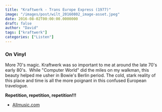 ```yaml
---
title: "Kraftwerk - Trans Europe Express (1977)"
image: "/images/post/wilt_20160802_image-asset.jpeg"
date: 2016-08-02T00:00:00.0000000
draft: false
author: "David"
tags: ["kraftwerk"]
categories: ["Listen"]
---
```

### **On Vinyl**

 More 70's magic. Kraftwerk was so important to me at around the late 70's early 80's.  While "Computer World" did the miles on my walkman, this beauty helped me usher in Bowie's Berlin period. The cold, stark reality of this place and time is all the more poignant in this confused European travelogue. 

 **Repetition, repetition, repetition!!!**

-  [Allmusic.com](http://www.allmusic.com/album/trans-europe-express-mw0000194538)